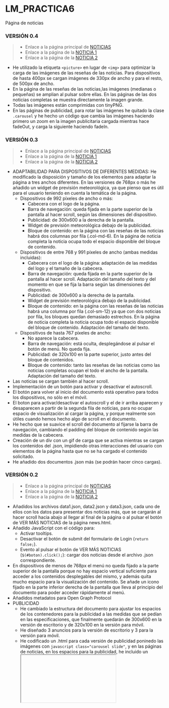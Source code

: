 # LM_PRACTICA6
Página de noticias

### VERSIÓN 0.4 

> * Enlace a la página principal de [NOTICIAS](https://rawgit.com/MariaAdrover/LM_PRACTICA6/v0.4/news.html)
> * Enlace a la página de la [NOTICIA 1](https://rawgit.com/MariaAdrover/LM_PRACTICA6/v0.4/news1.html)
> * Enlace a la página de la [NOTICIA 2](https://rawgit.com/MariaAdrover/LM_PRACTICA6/v0.4/news2.html)

* He utilizado la etiqueta ```<picture>``` en lugar de ```<img>``` para optimizar la carga de las imágenes de las reseñas de las noticias. Para dispositivos de hasta 400px se cargan imágenes de 330px de ancho y para el resto, de 500px de ancho.
* En la página de las reseñas de las noticias,las imágenes (medianas o pequeñas) se amplian al pulsar sobre ellas. En las páginas de las dos noticias completas se muestra directamente la imagen grande.
* Todas las imágenes están comprimidas con tinyPNG.
* En las páginas de publicidad, para rotar las imágenes he quitado la clase ```.carousel``` y he hecho un código que cambia las imágenes haciendo primero un zoom en la imagen publicitaria cargada mientras hace fadeOut, y carga la siguiente haciendo fadeIn.

### VERSIÓN 0.3 

> * Enlace a la página principal de [NOTICIAS](https://rawgit.com/MariaAdrover/LM_PRACTICA6/v0.3/news.html)
> * Enlace a la página de la [NOTICIA 1](https://rawgit.com/MariaAdrover/LM_PRACTICA6/v0.3/news1.html)
> * Enlace a la página de la [NOTICIA 2](https://rawgit.com/MariaAdrover/LM_PRACTICA6/v0.3/news2.html)

* ADAPTABILIDAD PARA DISPOSITIVOS DE DIFERENTES MEDIDAS:
He modificado la disposición y tamaño de los elementos para adaptar la página a tres anchos diferentes. En las versiones de 768px o más he añadido un widget de previsión meteorológica, ya que pienso que es útil para el usuario teniendo en cuenta la temática de la página.
  * Dispositivos de 992 píxeles de ancho o más:
    * Cabecera con el logo de la página.
    * Barra de navegación: queda fijada en la parte superior de la pantalla al hacer scroll, según las dimensiones del dispositivo.
    * Publicidad: de 300x600 a la derecha de la pantalla.
    * Widget de previsión meteorológica debajo de la publicidad.
    * Bloque de contenido: en la página con las reseñas de las noticias habrá dos columnas por fila (.col-md-6). En la página de noticia completa la noticia ocupa todo el espacio disponible del bloque de contenido.
  * Dispositivos de entre 768 y 991 píxeles de ancho (ambas medidas incluidas):  
    * Cabecera con el logo de la página: adaptación de las medidas del logo y el tamaño de la cabecera.
    * Barra de navegación: queda fijada en la parte superior de la pantalla al hacer scroll. Adaptación del tamaño del texto y del momento en que se fija la barra según las dimensiones del dispositivo.
    * Publicidad: de 300x600 a la derecha de la pantalla.
    * Widget de previsión meteorológica debajo de la publicidad.
    * Bloque de contenido: en la página con las reseñas de las noticias habrá una columna por fila (.col-sm-12) ya que con dos noticias por fila, los bloques quedan demasiado estrechos. En la página de noticia completa la noticia ocupa todo el espacio disponible del bloque de contenido. Adaptación del tamaño del texto.
  * Dispositivos de hasta 767 píxeles de ancho:
    * No aparece la cabecera. 
    * Barra de navegación: está oculta, desplegándose al pulsar el botón de menú. No queda fija. 
    * Publicidad: de 320x100 en la parte superior, justo antes del bloque de contenidos.
    * Bloque de contenido: tanto las reseñas de las noticias como las noticias completas ocupan el todo el ancho de la pantalla. Adaptación del tamaño del texto.
* Las noticias se cargan también al hacer scroll.
* Implementación de un botón para activar y desactivar el autoscroll.
* El botón para volver al inicio del documento está operativo para todos los dispositivos, no sólo en el móvil.
* El boton para activar/desactivar el autoscroll y el de ir arriba aparecen y desaparecen a partir de la segunda fila de noticias, para no ocupar espacio de visualización al cargar la página, y porque realmente son útiles cuando hemos hecho algo de scroll en el documento.
* He hecho que se suavice el scroll del documento al fijarse la barra de navegación, cambiando el padding del bloque de contenido según las medidas de la cabecera. 
* Creación de un div con un gif de carga que se activa mientras se cargan los contenidos del .json, impidiendo otras interacciones del usuario con elementos de la página hasta que no se ha cargado el contenido solicitado.
* He añadido dos documentos .json más (se podrán hacer cinco cargas).

### VERSIÓN 0.2 

> * Enlace a la página principal de [NOTICIAS](https://rawgit.com/MariaAdrover/LM_PRACTICA6/v0.2/news.html)
> * Enlace a la página de la [NOTICIA 1](https://rawgit.com/MariaAdrover/LM_PRACTICA6/v0.2/news1.html)
> * Enlace a la página de la [NOTICIA 2](https://rawgit.com/MariaAdrover/LM_PRACTICA6/v0.2/news2.html)
* Añadidos los archivos data1.json, data2.json y data3.json, cada uno de ellos con los datos para presentar dos noticias más, que se cargarán al hacer scroll hacia abajo al llegar al final de la página o al pulsar el botón de VER MÁS NOTICIAS de la página news.html.
* Añadido JavaScript con el código para:
  * Activar tooltips.
  * Desactivar el botón de submit del formulario de Login (```return false;```).
  * Evento al pulsar el botón de VER MÁS NOTICIAS (```$(#boton).click();```): cargar dos noticias desde el archivo .json correspondiente.
* En dispositivos de menos de 768px el menú no queda fijado a la parte superior de la pantalla porque no hay espacio vertical suficiente para acceder a los contenidos desplegables del mismo, y además quita mucho espacio para la visualización del contenido. Se añade un icono fijado en la parte inferior derecha de la pantalla que lleva al principio del documento para poder acceder rápidamente al menú.
* Añadidos metadatos para Open Graph Protocol
* PUBLICIDAD
  * He cambiado la estructura del documento para ajustar los espacios de los contenedores para la publicidad a las medidas que se pedían en las especificaciones, que finalmente quedarán de 300x600 en la versión de escritorio y de 320x100 en la versión para móvil. 
  * He diseñado 3 anuncios para la versión de escritorio y 3 para la versión para móvil.
  * He codificado un .html para cada versión de publicidad poninedo las imágenes con ```javascript class="carousel slide"```, y en las páginas de noticias, en los espacios para la publicidad, he incluido un <iframe> que enlaza con la página de publicidad correspondiente.

### VERSIÓN 0.1 (master)

> * Enlace a la página principal de [NOTICIAS](https://rawgit.com/MariaAdrover/LM_PRACTICA6/master/news.html)
> * Enlace a la página de la [NOTICIA 1](https://rawgit.com/MariaAdrover/LM_PRACTICA6/master/news1.html)
> * Enlace a la página de la [NOTICIA 2](https://rawgit.com/MariaAdrover/LM_PRACTICA6/master/news2.html)

El tema que he escogido para la práctica de la página de noticias es el mundo de la escalada. 
En esta versión he codificado la estructura básica de la página de reseñas de las noticias, y de las dos páginas con las noticias completas:
* Versión escritorio:

![escritorio](https://rawgit.com/MariaAdrover/PRACTICA6_resources/master/design1a.jpg)
  * Cabecera
  * Barra de navegación que queda fijada en la parte superior de la ventana al hacer scroll, con los siguientes elementos:
    * Acceso a una supuesta página principal del sitio web en la que aparecerían los últimos contenidos agregados de todas las categorías.
    * Menú desplegable que corresponde a la página de noticias de la práctica. Al desplegarlo, aparece un enlace que permitiría acceder a las reseñas de las noticias organizadas por diferentes modalidades de escalada. En la página de la práctica aparecen las últimas noticias añadidas (de todas las modalidades). En las páginas de la noticia completa aparece un enlace más para volver a la página general de noticias.
    
    ![submenú noticias](https://rawgit.com/MariaAdrover/PRACTICA6_resources/master/menu1.png)
    * Enlace a entrevistas
    * Enlace a artículos sobre material
    * Elace a una galeria con las fotos y vídeos de la página
    * Enlace para acceder a los foros de la página
    * Buscador
    * Desplegable para iniciar sesión o crear una cuenta
  * Espacio para la publicidad a la derecha de la página.
  * Bloques de noticias a la izquierda. Cada ```row``` tendrá dos reseñas de noticias del mismo ancho. La noticia completa ocupa todo el espacio a la izquierda de la publicidad.
  * Botón para cargar más noticias después del bloque de las reseñas (no aparece en las páginas de la noticia completa).
* Versión móvil:

![móvil](https://rawgit.com/MariaAdrover/PRACTICA6_resources/master/design2a.jpg)
  * Tiene los mismos elementos pero la barra de navegación se colapsa, quedando visible el logo de la página y un botón que da acceso a los elementos del menú al pulsar sobre él.

He incluido un .css, he cambiado la fuente del texto, he diseñado un logo, y he seleccionado el texto e imágenes de las cuatro noticias precargadas que tendrá la página principal y de las dos noticias completas.
